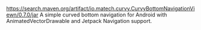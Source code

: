 https://search.maven.org/artifact/io.matech.curvy.CurvyBottomNavigationViewn/0.7.0/jar
A simple curved bottom navigation for Android with AnimatedVectorDrawable and Jetpack Navigation support.


